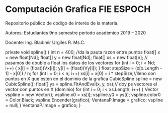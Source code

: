 # Computación Grafica FIE ESPOCH

Repositorio público de código de interés de la materia.

Autores: Estudiantes 9no semestre período académico 2019 – 2020 

Docente: Ing. Bladimir Urgiles R. Ms.C.


private void spline()
{
	int n = 400; //da la pauta  razon entre puntos
	float[] x = new float[Nd];
	float[] y = new float[Nd];
	float[] xs = new float[n];
	// pasamos de double a float los datos de los vectores
	for (int i = 0; i < Nd; i++)
	{
		x[i] = (float)(Vx[i]);
		y[i] = (float)(Vy[i]);
	}
	float stepSize = (x[x.Length - 1] - x[0]) / n;
	for (int i = 0; i < n; i++)
		xs[i] = x[0] + i * stepSize;//lleno con puntos en X que esten  en el dominio de la grafica 
	CubicSpline spline = new CubicSpline();
	float[] ys = spline.FitAndEval(x, y, xs);// doy ps vectores  el vector con puntos en X (dominio)
	for (int i = 0; i < xs.Length; i++)
	{
		Vector vspline = new Vector();
		vspline.x0 = xs[i];
		vspline.y0 = ys[i];
		vspline.color0 = Color.Black;
		vspline.Encender(grafico);
		VentanaP.Image = grafico;
		vspline = null;
	}
	VentanaP.Image = grafico;
}
